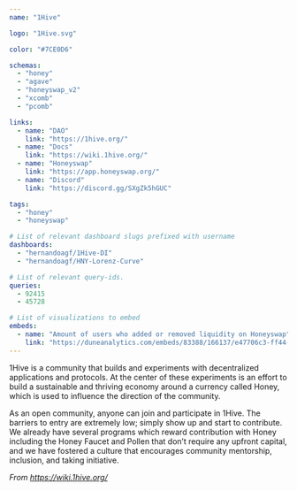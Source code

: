 ```yaml
---
name: "1Hive" 

logo: "1Hive.svg"

color: "#7CE0D6"

schemas: 
  - "honey"
  - "agave"
  - "honeyswap_v2"
  - "xcomb"
  - "pcomb"

links:
  - name: "DAO"
    link: "https://1hive.org/"
  - name: "Docs"
    link: "https://wiki.1hive.org/"
  - name: "Honeyswap"
    link: "https://app.honeyswap.org/"
  - name: "Discord"
    link: "https://discord.gg/SXgZk5hGUC"

tags:
  - "honey"
  - "honeyswap"

# List of relevant dashboard slugs prefixed with username
dashboards:
  - "hernandoagf/1Hive-DI"
  - "hernandoagf/HNY-Lorenz-Curve"

# List of relevant query-ids.
queries:
  - 92415
  - 45728

# List of visualizations to embed
embeds:
  - name: "Amount of users who added or removed liquidity on Honeyswap"
    link: "https://duneanalytics.com/embeds/83388/166137/e47706c3-ff44-44e5-9709-bbfd2ff97b9a" 
---
```


1Hive is a community that builds and experiments with decentralized applications 
and protocols. At the center of these experiments is an effort to build 
a sustainable and thriving economy around a currency called Honey, which is used 
to influence the direction of the community.

As an open community, anyone can join and participate in 1Hive. The barriers 
to entry are extremely low; simply show up and start to contribute. We already have 
several programs which reward contribution with Honey including the Honey Faucet 
and Pollen that don’t require any upfront capital, and we have fostered a culture 
that encourages community mentorship, inclusion, and taking initiative.

*From https://wiki.1hive.org/*
